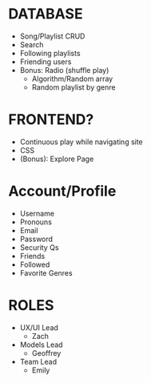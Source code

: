 # **DATABASE**
- Song/Playlist CRUD
- Search
- Following playlists
- Friending users
- Bonus: Radio (shuffle play)
    - Algorithm/Random array
    - Random playlist by genre

# **FRONTEND?**
 - Continuous play while navigating site
 - CSS
 - (Bonus): Explore Page




# **Account/Profile**
 - Username
 - Pronouns
 - Email
 - Password
 - Security Qs
 - Friends
 - Followed
 - Favorite Genres



# **ROLES**
 - UX/UI Lead
   - Zach
 - Models Lead
    - Geoffrey
 - Team Lead
    - Emily
